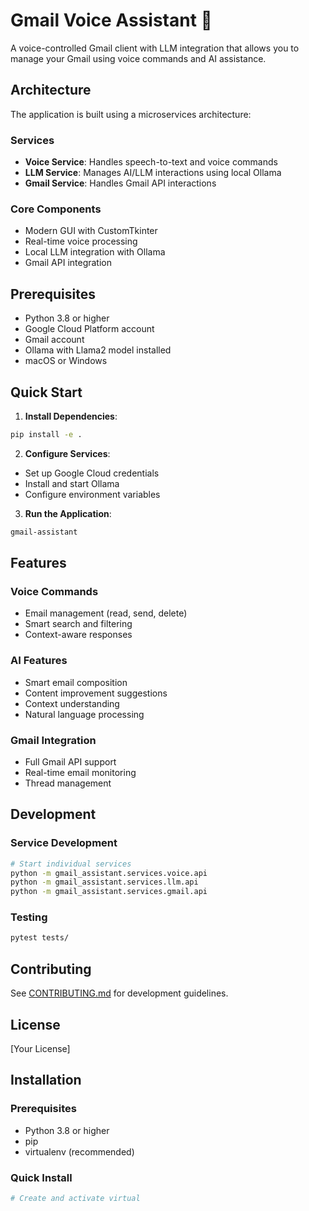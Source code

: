 # Gmail Voice Assistant 🎤

A voice-controlled Gmail client with LLM integration that allows you to manage your Gmail using voice commands and AI assistance.

## Architecture

The application is built using a microservices architecture:

### Services
- **Voice Service**: Handles speech-to-text and voice commands
- **LLM Service**: Manages AI/LLM interactions using local Ollama
- **Gmail Service**: Handles Gmail API interactions

### Core Components
- Modern GUI with CustomTkinter
- Real-time voice processing
- Local LLM integration with Ollama
- Gmail API integration

## Prerequisites

- Python 3.8 or higher
- Google Cloud Platform account
- Gmail account
- Ollama with Llama2 model installed
- macOS or Windows

## Quick Start

1. **Install Dependencies**:
```bash
pip install -e .
```

2. **Configure Services**:
- Set up Google Cloud credentials
- Install and start Ollama
- Configure environment variables

3. **Run the Application**:
```bash
gmail-assistant
```

## Features

### Voice Commands
- Email management (read, send, delete)
- Smart search and filtering
- Context-aware responses

### AI Features
- Smart email composition
- Content improvement suggestions
- Context understanding
- Natural language processing

### Gmail Integration
- Full Gmail API support
- Real-time email monitoring
- Thread management

## Development

### Service Development
```bash
# Start individual services
python -m gmail_assistant.services.voice.api
python -m gmail_assistant.services.llm.api
python -m gmail_assistant.services.gmail.api
```

### Testing
```bash
pytest tests/
```

## Contributing

See [CONTRIBUTING.md](CONTRIBUTING.md) for development guidelines.

## License

[Your License]

## Installation

### Prerequisites

- Python 3.8 or higher
- pip
- virtualenv (recommended)

### Quick Install
```bash
# Create and activate virtual